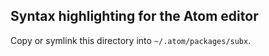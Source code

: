 ## Syntax highlighting for the Atom editor

Copy or symlink this directory into `~/.atom/packages/subx`.
